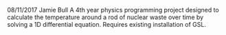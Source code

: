 08/11/2017
Jamie Bull
A 4th year physics programming project designed to calculate the temperature around a rod of nuclear waste
over time by solving a 1D differential equation. Requires existing installation of GSL.